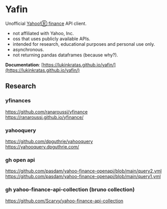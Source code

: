 # Yafin

Unofficial [Yahoo!Ⓡ finance](https://finance.yahoo.com) API client.

- not affiliated with Yahoo, Inc.
- oss that uses publicly available APIs.
- intended for research, educational purposes and personal use only.
- asynchronous.
- not returning pandas dataframes (because why?).

**Documentation**: [https://lukinkratas.github.io/yafin/](https://lukinkratas.github.io/yafin/)

## Research

### yfinances
https://github.com/ranaroussi/yfinance
https://ranaroussi.github.io/yfinance/

### yahooquery
https://github.com/dpguthrie/yahooquery
https://yahooquery.dpguthrie.com/

### gh open api
https://github.com/pasdam/yahoo-finance-openapi/blob/main/query2.yml
https://github.com/pasdam/yahoo-finance-openapi/blob/main/query1.yml

### gh yahoo-finance-api-collection (bruno collection)
https://github.com/Scarvy/yahoo-finance-api-collection
